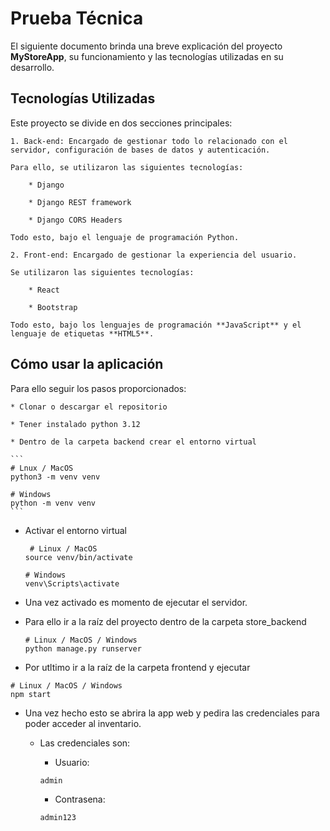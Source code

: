 # Prueba Técnica

El siguiente documento brinda una breve explicación del proyecto **MyStoreApp**, su funcionamiento y las tecnologías utilizadas en su desarrollo.

## Tecnologías Utilizadas

Este proyecto se divide en dos secciones principales:


    1. Back-end: Encargado de gestionar todo lo relacionado con el servidor, configuración de bases de datos y autenticación.

    Para ello, se utilizaron las siguientes tecnologías:

        * Django
        
        * Django REST framework
        
        * Django CORS Headers

    Todo esto, bajo el lenguaje de programación Python.

    2. Front-end: Encargado de gestionar la experiencia del usuario.

    Se utilizaron las siguientes tecnologías:

        * React
        
        * Bootstrap

    Todo esto, bajo los lenguajes de programación **JavaScript** y el lenguaje de etiquetas **HTML5**.

## Cómo usar la aplicación

Para ello seguir los pasos proporcionados:

    * Clonar o descargar el repositorio

    * Tener instalado python 3.12

    * Dentro de la carpeta backend crear el entorno virtual

    ```
    # Lnux / MacOS
    python3 -m venv venv

    # Windows
    python -m venv venv
    ```

* Activar el entorno virtual

    ```
     # Linux / MacOS
    source venv/bin/activate

    # Windows
    venv\Scripts\activate
    ```


* Una vez activado es momento de ejecutar el servidor.

* Para ello ir a la raíz del proyecto dentro de la carpeta  store_backend

    ```
    # Linux / MacOS / Windows
    python manage.py runserver
    ```
    
* Por utltimo ir a la raíz de la carpeta frontend y ejecutar

```
# Linux / MacOS / Windows
npm start
```

* Una vez hecho esto se abrira la app web y pedira las credenciales para poder acceder al inventario.

    * Las credenciales son:

        * Usuario:

        ```
        admin
        ```

        * Contrasena:

        ```
        admin123
        ```